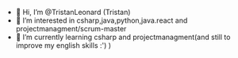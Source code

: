- 👋 Hi, I’m @TristanLeonard (Tristan)
- 👀 I’m interested in csharp,java,python,java.react and  projectmanagment/scrum-master
- 🌱 I’m currently learning csharp and projectmanagment(and still to improve my english skills :') )



<!---
TristanLeonard/TristanLeonard is a ✨ special ✨ repository because its `README.md` (this file) appears on your GitHub profile.
You can click the Preview link to take a look at your changes.
--->
